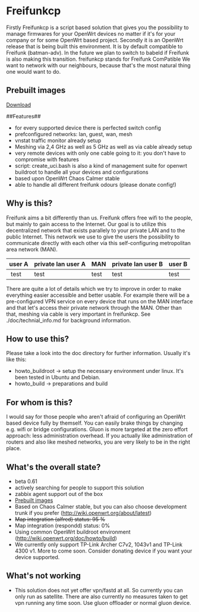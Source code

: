 # Freifunkcp
Firstly Freifunkcp is a script based solution that gives you the possibility to manage firmwares for your OpenWrt devices no matter if it's for your company or for some OpenWrt based project.
Secondly it is an OpenWrt release that is being built this environment. It is by default compatible to Freifunk (batman-adv). In the future we plan to switch to babeld if Freifunk is also making this transition.
freifunkcp stands for Freifunk ComPatible
We want to network with our neighbours, because that's the most natural thing one would want to do.

## Prebuilt images
[Download](http://images.gosix.net)

##Features##
* for every supported device there is perfected switch config
* prefconfigured networks: lan, guest, wan, mesh
* vnstat traffic monitor already setup
* Meshing via 2,4 GHz as well as 5 GHz as well as via cable already setup
* very remote devices with only one cable going to it: you don't have to compromise with features
* script: create_uci.bash is also a kind of management suite for openwrt buildroot to handle all your devices and configurations
* based upon OpenWrt Chaos Calmer stable
* able to handle all different freifunk odours (please donate config!)

## Why is this?
Freifunk aims a bit differently than us. Freifunk offers free wifi to the people, but mainly to gain access to the Internet. Our goal is to utilize this decentralized network that exists parallely to your private LAN and to the public Internet. This network we use to give the users the possibility to communicate directly with each other via this self-configuring metropolitan area network (MAN).

| user A | private lan user A | MAN | private lan user B | user B |
| --- | --- | --- | --- | --- |
| test | test | test | test | test |
There are quite a lot of details which we try to improve in order to make everything easier accessible and better usable. For example there will be a pre-configured VPN service on every device that runs on the MAN interface and that let's access their private network through the MAN. Other than that, meshing via cable is very important in freifunkcp. See ./doc/technial_info.md for background information.

## How to use this?
Please take a look into the doc directory for further information.
Usually it's like this:
* howto_buildroot -> setup the necessary environment under linux. It's been tested in Ubuntu and Debian.
* howto_build -> preparations and build

## For whom is this?
I would say for those people who aren't afraid of configuring an OpenWrt based device fully by themself. You can easily brake things by changing e.g. wifi or bridge configurations. Gluon is more targeted at the zero effort approach: less administration overhead.
If you actually like administration of routers and also like meshed networks, you are very likely to be in the right place.

## What's the overall state?
* beta 0.61
* actively searching for people to support this solution
* zabbix agent support out of the box
* [Prebuilt images](http://images.gosix.net)
* Based on Chaos Calmer stable, but you can also choose development trunk if you prefer (http://wiki.openwrt.org/about/latest)
* <strike>Map integration (alfred) status: 95 %</strike>
* Map integration (respondd) status: 0%
* Using common OpenWrt buildroot environment (http://wiki.openwrt.org/doc/howto/build)
* We currently only support TP-Link Archer C7v2, 1043v1 and TP-Link 4300 v1. More to come soon. Consider donating device if you want your device supported.

## What's not working
* This solution does not yet offer vpn/fastd at all. So currently you can only run as satellite. There are also currently no measures taken to get vpn running any time soon. Use gluon offloader or normal gluon device.
